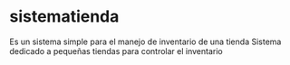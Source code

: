 # sistematienda
Es un sistema simple para el manejo de inventario de una tienda
Sistema dedicado a pequeñas tiendas para controlar el inventario
